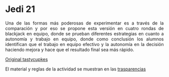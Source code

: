 <style type="text/css">
p { text-align: justify;}
 </style>

# Jedi 21

Una de las formas más poderosas de experimentar es a través de la comparación y por eso se propone esta versión en cuatro rondas de blackjack en equipo, donde se prueban diferentes estrategias en cuanto a autonomía y trabajo en equipo, donde como conclusión los alumnos identifican que el trabajo en equipo efectivo y la autonomía en la decisión haciendo mejora y hace que el resultado final sea más rápido.

[Original tastycupkes](https://www.tastycupcakes.org/2019/01/21-jedi/)

El material y reglas de la actividad se muestran en las [trasparencias](21jedi.pdf)
